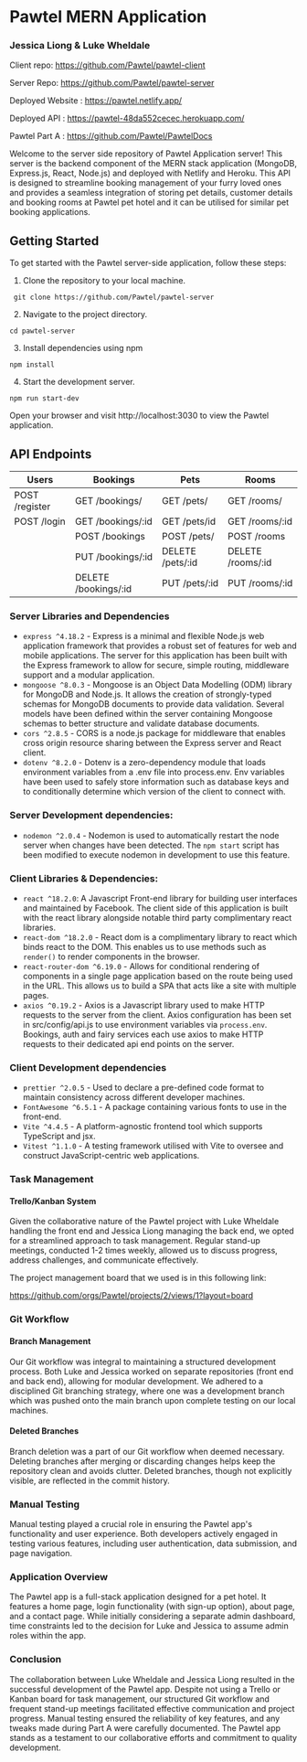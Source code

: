 # Pawtel MERN Application

### Jessica Liong & Luke Wheldale

Client repo: https://github.com/Pawtel/pawtel-client

Server Repo: https://github.com/Pawtel/pawtel-server

Deployed Website : https://pawtel.netlify.app/

Deployed API : https://pawtel-48da552cecec.herokuapp.com/

Pawtel Part A : https://github.com/Pawtel/PawtelDocs

Welcome to the server side repository of Pawtel Application server! This server is the backend component of the MERN stack application (MongoDB, Express.js, React, Node.js) and deployed with Netlify and Heroku. This API is designed to streamline booking management of your furry loved ones and provides a seamless integration of storing pet details, customer details and booking rooms at Pawtel pet hotel and it can be utilised for similar pet booking applications.

## Getting Started

To get started with the Pawtel server-side application, follow these steps:

1. Clone the repository to your local machine.

```
 git clone https://github.com/Pawtel/pawtel-server
```

2. Navigate to the project directory.

```
cd pawtel-server
```


3. Install dependencies using npm 

```
npm install
```

4. Start the development server.

```
npm run start-dev
```


Open your browser and visit http://localhost:3030 to view the Pawtel application.



## API Endpoints

| Users               | Bookings                | Pets                      | Rooms             |
| ------------------- | ----------------------- | ------------------------- | ------------------|
| POST /register      | GET /bookings/          | GET /pets/                | GET /rooms/       |
| POST /login         | GET /bookings/:id       | GET /pets/id              | GET /rooms/:id    |
|                     | POST /bookings          | POST /pets/               | POST /rooms       |
|                     | PUT /bookings/:id       | DELETE /pets/:id          | DELETE /rooms/:id |
|                     | DELETE /bookings/:id    | PUT /pets/:id             | PUT /rooms/:id    |


### Server Libraries and Dependencies

- `express ^4.18.2` - Express is a minimal and flexible Node.js web application framework that provides a robust set of features for web and mobile applications. The server for this application has been built with the Express framework to allow for secure, simple routing, middleware support and a modular application.
- `mongoose ^8.0.3` - Mongoose is an Object Data Modelling (ODM) library for MongoDB and Node.js. It allows the creation of strongly-typed schemas for MongoDB documents to provide data validation. Several models have been defined within the server containing Mongoose schemas to better structure and validate database documents.
- `cors ^2.8.5` - CORS is a node.js package for middleware that enables cross origin resource sharing between the Express server and React client.
- `dotenv ^8.2.0` - Dotenv is a zero-dependency module that loads environment variables from a .env file into process.env. Env variables have been used to safely store information such as database keys and to conditionally determine which version of the client to connect with.

### Server Development dependencies:

- `nodemon ^2.0.4` - Nodemon is used to automatically restart the node server when changes have been detected. The `npm start` script has been modified to execute nodemon in development to use this feature.


### Client Libraries & Dependencies:

- `react ^18.2.0`: A Javascript Front-end library for building user interfaces and maintained by Facebook. The client side of this application is built with the react library alongside notable third party complimentary react libraries.
- `react-dom ^18.2.0` - React dom is a complimentary library to react which binds react to the DOM. This enables us to use methods such as `render()` to render components in the browser.
- `react-router-dom ^6.19.0` - Allows for conditional rendering of components in a single page application based on the route being used in the URL. This allows us to build a SPA that acts like a site with multiple pages.
- `axios ^0.19.2` - Axios is a Javascript library used to make HTTP requests to the server from the client. Axios configuration has been set in src/config/api.js to use environment variables via `process.env`. Bookings, auth and fairy services each use axios to make HTTP requests to their dedicated api end points on the server.


### Client Development dependencies

- `prettier ^2.0.5` - Used to declare a pre-defined code format to maintain consistency across different developer machines.
- `FontAwesome ^6.5.1` - A package containing various fonts to use in the front-end.
- `Vite ^4.4.5` - A platform-agnostic frontend tool which supports TypeScript and jsx. 
- `Vitest ^1.1.0` - A testing framework utilised with Vite to oversee and construct JavaScript-centric web applications. 

### Task Management

#### Trello/Kanban System

Given the collaborative nature of the Pawtel project with Luke Wheldale handling the front end and Jessica Liong managing the back end, we opted for a streamlined approach to task management. Regular stand-up meetings, conducted 1-2 times weekly, allowed us to discuss progress, address challenges, and communicate effectively.

The project management board that we used is in this following link:

https://github.com/orgs/Pawtel/projects/2/views/1?layout=board


### Git Workflow

#### Branch Management

Our Git workflow was integral to maintaining a structured development process. Both Luke and Jessica worked on separate repositories (front end and back end), allowing for modular development. We adhered to a disciplined Git branching strategy, where one was a development branch which was pushed onto the main branch upon complete testing on our local machines. 

#### Deleted Branches

Branch deletion was a part of our Git workflow when deemed necessary. Deleting branches after merging or discarding changes helps keep the repository clean and avoids clutter. Deleted branches, though not explicitly visible, are reflected in the commit history.

### Manual Testing

Manual testing played a crucial role in ensuring the Pawtel app's functionality and user experience. Both developers actively engaged in testing various features, including user authentication, data submission, and page navigation.

### Application Overview

The Pawtel app is a full-stack application designed for a pet hotel. It features a home page, login functionality (with sign-up option), about page, and a contact page. While initially considering a separate admin dashboard, time constraints led to the decision for Luke and Jessica to assume admin roles within the app.

### Conclusion

The collaboration between Luke Wheldale and Jessica Liong resulted in the successful development of the Pawtel app. Despite not using a Trello or Kanban board for task management, our structured Git workflow and frequent stand-up meetings facilitated effective communication and project progress. Manual testing ensured the reliability of key features, and any tweaks made during Part A were carefully documented. The Pawtel app stands as a testament to our collaborative efforts and commitment to quality development.
